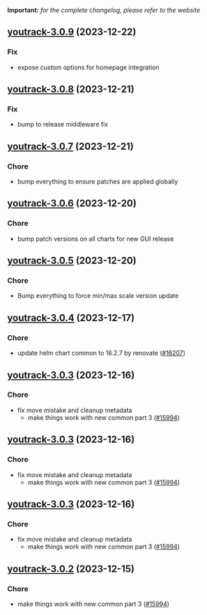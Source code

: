 **Important:**
*for the complete changelog, please refer to the website*




## [youtrack-3.0.9](https://github.com/truecharts/charts/compare/youtrack-3.0.8...youtrack-3.0.9) (2023-12-22)

### Fix

- expose custom options for homepage integration
  
  


## [youtrack-3.0.8](https://github.com/truecharts/charts/compare/youtrack-3.0.7...youtrack-3.0.8) (2023-12-21)

### Fix

- bump to release middleware fix
  
  


## [youtrack-3.0.7](https://github.com/truecharts/charts/compare/youtrack-3.0.6...youtrack-3.0.7) (2023-12-21)

### Chore

- bump everything to ensure patches are applied globally
  
  


## [youtrack-3.0.6](https://github.com/truecharts/charts/compare/youtrack-3.0.5...youtrack-3.0.6) (2023-12-20)

### Chore

- bump patch versions on all charts for new GUI release
  
  


## [youtrack-3.0.5](https://github.com/truecharts/charts/compare/youtrack-3.0.4...youtrack-3.0.5) (2023-12-20)

### Chore

- Bump everything to force min/max scale version update
  
  


## [youtrack-3.0.4](https://github.com/truecharts/charts/compare/youtrack-3.0.3...youtrack-3.0.4) (2023-12-17)

### Chore

- update helm chart common to 16.2.7 by renovate ([#16207](https://github.com/truecharts/charts/issues/16207))
  
  


## [youtrack-3.0.3](https://github.com/truecharts/charts/compare/youtrack-2.0.3...youtrack-3.0.3) (2023-12-16)

### Chore

- fix move mistake and cleanup metadata
  - make things work with new common part 3 ([#15994](https://github.com/truecharts/charts/issues/15994))
  
  


## [youtrack-3.0.3](https://github.com/truecharts/charts/compare/youtrack-2.0.3...youtrack-3.0.3) (2023-12-16)

### Chore

- fix move mistake and cleanup metadata
  - make things work with new common part 3 ([#15994](https://github.com/truecharts/charts/issues/15994))
  
  


## [youtrack-3.0.3](https://github.com/truecharts/charts/compare/youtrack-2.0.3...youtrack-3.0.3) (2023-12-16)

### Chore

- fix move mistake and cleanup metadata
  - make things work with new common part 3 ([#15994](https://github.com/truecharts/charts/issues/15994))
  
  


## [youtrack-3.0.2](https://github.com/truecharts/charts/compare/youtrack-2.0.3...youtrack-3.0.2) (2023-12-15)

### Chore

- make things work with new common part 3 ([#15994](https://github.com/truecharts/charts/issues/15994))
  
  


